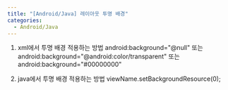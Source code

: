 ```yaml
---
title: "[Android/Java] 레이아웃 투명 배경"
categories:
  - Android/Java
---
```


1. xml에서 투명 배경 적용하는 방법
android:background="@null"
또는
android:background="@android:color/transparent"
또는
android:background="#00000000"


2. java에서 투명 배경 적용하는 방법
viewName.setBackgroundResource(0);